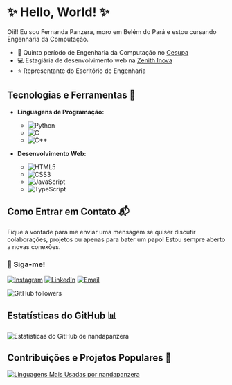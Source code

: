 # ✨ Hello, World! ✨

Oii!! Eu sou Fernanda Panzera, moro em Belém do Pará e estou cursando Engenharia da Computação.

- 📖 Quinto período de Engenharia da Computação no [Cesupa](https://www.cesupa.br)
- 💻 Estagiária de desenvolvimento web na [Zenith Inova](https://zenithinova.com.br)
- ⭐ Representante do Escritório de Engenharia 

## Tecnologias e Ferramentas 📱

- **Linguagens de Programação:**
  - ![Python](https://img.shields.io/badge/Python-3776AB?style=for-the-badge&logo=python&logoColor=white)
  - ![C](https://img.shields.io/badge/C-00599C?style=for-the-badge&logo=c&logoColor=white)
  - ![C++](https://img.shields.io/badge/C++-00599C?style=for-the-badge&logo=cplusplus&logoColor=white)

- **Desenvolvimento Web:**
  - ![HTML5](https://img.shields.io/badge/HTML5-E34F26?style=for-the-badge&logo=html5&logoColor=white)
  - ![CSS3](https://img.shields.io/badge/CSS3-1572B6?style=for-the-badge&logo=css3&logoColor=white)
  - ![JavaScript](https://img.shields.io/badge/JavaScript-F7DF1E?style=for-the-badge&logo=javascript&logoColor=black)
  - ![TypeScript](https://img.shields.io/badge/TypeScript-007ACC?style=for-the-badge&logo=typescript&logoColor=white)

## Como Entrar em Contato 📬

Fique à vontade para me enviar uma mensagem se quiser discutir colaborações, projetos ou apenas para bater um papo! Estou sempre aberto a novas conexões.

### 💖 Siga-me!

[![Instagram](https://img.shields.io/badge/-Instagram-E4405F?style=flat-square&logo=instagram&logoColor=white&color=FF1493)](https://www.instagram.com/nanda_panzera/)
[![LinkedIn](https://img.shields.io/badge/-LinkedIn-0077B5?style=flat-square&logo=linkedin&logoColor=white&color=FF69B4)](https://www.linkedin.com/in/fernandapanzera/)
[![Email](https://img.shields.io/badge/-Email-D14836?style=flat-square&logo=gmail&logoColor=white&color=C71585)](mailto:fernandapanzera25@gmail.com)

![GitHub followers](https://img.shields.io/github/followers/nandapanzera?label=Follow&style=social)

## Estatísticas do GitHub 📊

![Estatísticas do GitHub de nandapanzera](https://github-readme-stats.vercel.app/api?username=nandapanzera&show_icons=true&count_private=true&hide=contribs,prs)

## Contribuições e Projetos Populares 🌟

[![Linguagens Mais Usadas por nandapanzera](https://github-readme-stats.vercel.app/api/top-langs/?username=nandapanzera&layout=compact)](https://github.com/nandapanzera)

